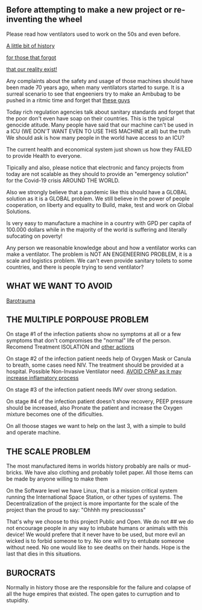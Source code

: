 ## Before attempting to make a new project or re-inventing the wheel ##
Please read how ventilators used to work on the 50s and even before.
 
[A little bit of history](https://en.wikipedia.org/wiki/Ventilator) 

[for those that forgot](https://www.ncbi.nlm.nih.gov/pmc/articles/PMC6489151/) 

[that our reality exist!](https://scholar.google.com.br/scholar?q=challenges+of+icu+in+poor+public+health&hl=pt-BR&as_sdt=0&as_vis=1&oi=scholart)


Any complaints about the safety and usage of those machines should have been made 70 years ago, when many ventilators started to surge. It is a surreal scenario to see that engeeniers try to make an 
Ambubag to be pushed in a ritmic time and forget that [these guys](http://rc.rcjournal.com/content/56/8/1170) 

Today rich regulation agencies talk about sanitary standards and forget that the poor don't even have soap on their countries. This is the typical genocide atitude. 
Many people have said that our machine can't be used in a ICU (WE DON'T WANT EVEN TO USE THIS MACHINE at all) but the truth We should ask is how many people in the world have access to an ICU? 

The current health and economical system just shown us how they FAILED to provide Health to everyone. 

Tipically and also, please notice that electronic and fancy projects from today are not scalable as they should to provide an "emergency solution" for the Covid-19 crisis AROUND THE WORLD. 

Also we strongly believe that a pandemic like this should have a GLOBAL solution as it is a GLOBAL problem. We still believe in the power of people cooperation, on liberty and equality to Build, make, test and work on Global Solutions. 

Is very easy to manufacture a machine in a country with GPD per capita of 100.000 dollars while in the majority of the world is suffering and literally sufocating on poverty!

Any person we reasonable knowledge about and how a ventilator works can make a ventilator. The problem is NOT AN ENGENEERING PROBLEM, it is a scale and logistics problem. We can't even provide sanitary toilets to some countries, and there is people trying to send ventilator?

## WHAT WE WANT TO AVOID ##

[Barotrauma](https://www.ncbi.nlm.nih.gov/books/NBK545226/)

 
## THE MULTIPLE PORPOUSE PROBLEM ##

On stage #1 of the infection patients show no symptoms at all or a few symptoms that don't compromises the "normal" life of the person. Recomend Treatment ISOLATION and [other actions](https://www.who.int/news-room/q-a-detail/q-a-coronaviruses#:~:text=protect)

On stage #2 of the infection patient needs help of Oxygen Mask or Canula to breath, some cases need NIV. The treatment should be provided at a hospital. Possible Non-Invasive Ventilator need. [AVOID CPAP as it may increase inflamatory process](https://github.com/popsolutions/openventilator/blob/master/00_Documentation/Research/Medical_reports/Covid-19%20ICU%20EXPERT%20OPINION%20from%20notes%20from%20Prof.%20L.%20Gattinoni%20-%20Milan%20%E2%80%93%20Italy.pdf)

On stage #3 of the infection patient needs IMV over strong sedation.

On stage #4 of the infection patient doesn't show recovery, PEEP pressure should be increased, also Pronate the patient and increase the Oxygen mixture becomes one of the dificulties.

On all thoose stages we want to help on the last 3, with a simple to build and operate machine.

## THE SCALE PROBLEM ##
The most manufactured items in worlds history probably are nails or mud-bricks. We have also clothing and probably toilet paper. All those items can be made by anyone willing to make them

On the Software level we have Linux, that is a mission critical system running the International Space Station, or other types of systems. The Decentralization of the project is more importante for the scale of the project than the proud to say: "Ohhhh my prescioussss"

That's why we choose to this project Public and Open. We do not ## we do not encourage people in any way to intubate humans or animals with this device! We would prefere that it never have to be used, but more evil an wicked is to forbid someone to try. No one will try to entubate someone without need. No one would like to see deaths on their hands. Hope is the last that dies in this situations.

## BUROCRATS ## 
Normally in history those are the responsible for the failure and colapse of all the huge empires that existed. The open gates to curruption and to stupidity. 

